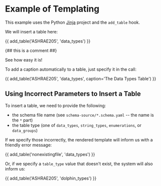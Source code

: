 # Example of Templating

This example uses the Python [Jinja](https://palletsprojects.com/p/jinja/)
project and the `add_table` hook.

We will insert a table here:

{{ add_table('ASHRAE205', 'data_types') }}

{## this is a comment ##}

See how easy it is!

To add a caption automatically to a table, just specify it in the call:

{{ add_table('ASHRAE205', 'data_types', caption='The Data Types Table') }}

## Using Incorrect Parameters to Insert a Table

To insert a table, we need to provide the following:

- the schema file name (see `schema-source/*.schema.yaml` -- the name is the `*` part)
- the table type (one of `data_types`, `string_types`, `enumerations`, or `data_groups`)

If we specify those incorrectly, the rendered template will inform us with a friendly error message:

{{ add_table('nonexistingfile', 'data_types') }}

Or, if we specify a `table_type` value that doesn't exist, the system will also inform us:

{{ add_table('ASHRAE205', 'dolphin_types') }}


